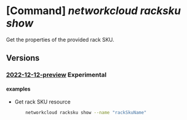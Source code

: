 # [Command] _networkcloud racksku show_

Get the properties of the provided rack SKU.

## Versions

### [2022-12-12-preview](/Resources/mgmt-plane/L3N1YnNjcmlwdGlvbnMve30vcHJvdmlkZXJzL21pY3Jvc29mdC5uZXR3b3JrY2xvdWQvcmFja3NrdXMve30=/2022-12-12-preview.xml) **Experimental**

<!-- mgmt-plane /subscriptions/{}/providers/microsoft.networkcloud/rackskus/{} 2022-12-12-preview -->

#### examples

- Get rack SKU resource
    ```bash
        networkcloud racksku show --name "rackSkuName"
    ```
